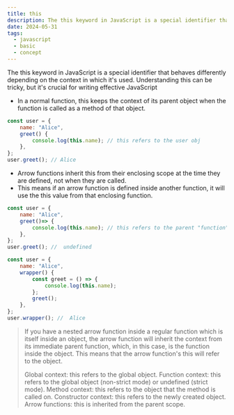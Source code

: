 ```yaml
---
title: this
description: The this keyword in JavaScript is a special identifier that behaves differently depending on the context in which it's used. Understanding this can be tricky, but it's crucial for writing effective JavaScript.
date: 2024-05-31
tags:
  - javascript
  - basic
  - concept
---
```


The this keyword in JavaScript is a special identifier that behaves differently depending on the context in which it's used. Understanding this can be tricky, but it's crucial for writing effective JavaScript

- In a normal function, this keeps the context of its parent object when the function is called as a method of that object.

```js
const user = {
	name: "Alice",
	greet() {
		console.log(this.name); // this refers to the user obj
	},
};
user.greet(); // Alice
```

- Arrow functions inherit this from their enclosing scope at the time they are defined, not when they are called.
- This means if an arrow function is defined inside another function, it will use the this value from that enclosing function.

```js
const user = {
	name: "Alice",
	greet()=> {
		console.log(this.name); // this refers to the parent "function"
	},
};
user.greet(); //  undefined

```

```js
const user = {
	name: "Alice",
	wrapper() {
		const greet = () => {
			console.log(this.name);
		};
		greet();
	},
};
user.wrapper(); //  Alice
```

> If you have a nested arrow function inside a regular function which is itself inside an object, the arrow function will inherit the context from its immediate parent function, which, in this case, is the function inside the object. This means that the arrow function's this will refer to the object.
>
> Global context: this refers to the global object.
> Function context: this refers to the global object (non-strict mode) or undefined (strict mode).
> Method context: this refers to the object that the method is called on.
> Constructor context: this refers to the newly created object.
> Arrow functions: this is inherited from the parent scope.
